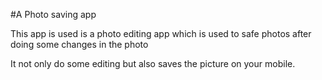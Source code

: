 #A Photo saving app

This app is used is a photo editing app which is used to safe photos after doing some changes in the photo

It not only do some editing but also saves the picture on your mobile.
